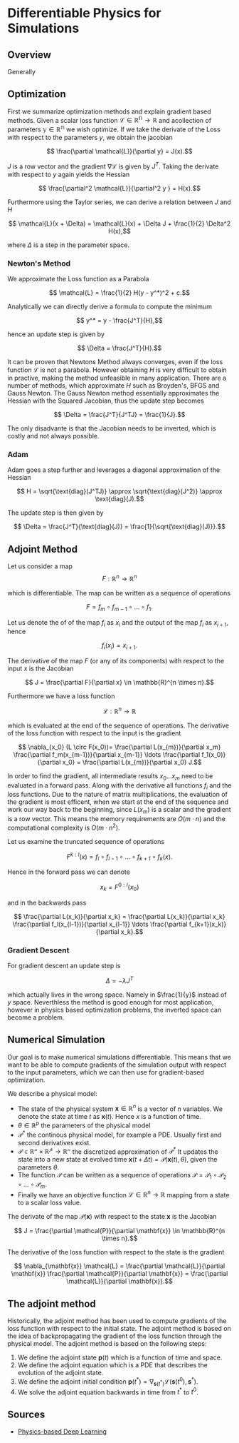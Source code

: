 # Differentiable Physics for Simulations

## Overview

Generally

## Optimization

First we summarize optimization methods and explain gradient based methods. Given a scalar loss function $\mathcal{L} \in \mathbb{R^n} \rightarrow \mathbb{R}$ and acollection of parameters $\mathbb{y} \in \mathbb{R^n}$ we wish optimize. If we take the derivate of the Loss with respect to the parameters $y$, we obtain the jacobian

$$ \frac{\partial \mathcal{L}}{\partial y} = J(x).$$ 

$J$ is a row vector and the gradient $\nabla \mathcal{L}$ is given by $J^T$. Taking the derivate with respect to $y$ again yields the Hessian

$$ \frac{\partial^2 \mathcal{L}}{\partial^2 y } = H(x).$$

Furthermore using the Taylor series, we can derive a relation between $J$ and $H$

$$ \mathcal{L}(x + \Delta) = \mathcal{L}(x) + \Delta J + \frac{1}{2} \Delta^2 H(x),$$

where $\Delta$ is a step in the parameter space.

### Newton's Method

We approximate the Loss function as a Parabola 

$$ \mathcal{L} = \frac{1}{2} H(y - y^*)^2 + c.$$

Analytically we can directly derive a formula to compute the minimum

$$ y^* = y - \frac{J^T}{H},$$

hence an update step is given by 

$$ \Delta = \frac{J^T}{H}.$$ 

It can be proven that Newtons Method always converges, even if the loss function $\mathcal{L}$ is not a parabola. However obtaining $H$ is very difficult to obtain in practive, making the method unfeasible in many application. There are a number of methods, which approximate $H$ such as Broyden's, BFGS and Gauss Newton. The Gauss Newton method essentially approximates the Hessian with the Squared Jacobian, thus the update step becomes

$$ \Delta = \frac{J^T}{J^TJ} = \frac{1}{J}.$$

The only disadvante is that the Jacobian needs to be inverted, which is costly and not always possible. 

### Adam 

Adam goes a step further and leverages a diagonal approximation of the Hessian

$$ H = \sqrt{\text{diag}(J^TJ)} \approx \sqrt{\text{diag}(J^2)} \approx \text{diag}(J).$$

The update step is then given by

$$ \Delta = \frac{J^T}{\text{diag}(J)} = \frac{1}{\sqrt{\text{diag}(J)}}.$$

## Adjoint Method

Let us consider a map 
$$F : \mathbb{R}^n \rightarrow \mathbb{R}^n$$ 

which is differentiable. The map can be written as a sequence of operations 

$$F = f_m \circ f_{m-1} \circ \ldots \circ f_1.$$

Let us denote the of of the map $f_i$ as $x_i$ and the output of the map $f_i$ as $x_{i+1}$, hence

$$ f_i(x_i) = x_{i+1}.$$

The derivative of the map $F$ (or any of its components) with respect to the input $x$ is the Jacobian

$$ J = \frac{\partial F}{\partial x} \in \mathbb{R}^{n \times n}.$$

Furthermore we have a loss function

$$ \mathcal{L} : \mathbb{R}^n \rightarrow \mathbb{R}$$

which is evaluated at the end of the sequence of operations. The derivative of the loss function with respect to the input is the gradient

$$ \nabla_{x_0} (L \circ F(x_0))= \frac{\partial L(x_{m})}{\partial x_m} \frac{\partial f_m(x_{m-1})}{\partial x_{m-1}} \ldots \frac{\partial f_1(x_0)}{\partial x_0} = \frac{\partial L(x_{m})}{\partial x_0} J.$$

In order to find the gradient, all intermediate results $x_0 \ldots x_m$ need to be evaluated in a forward pass. Along with the derivative all functions $f_i$ and the loss functions. Due to the nature of matrix multiplications, the evaluation of the gradient is most efficent, when we start at the end of the sequence and work our way back to the beginning, since $L(x_m)$ is a scalar and the gradient is a row vector. This means the memory requirements are $O(m \cdot n)$ and the computational complexity is $O(m \cdot n^2)$.

Let us examine the truncated sequence of operations

$$ F^{k:l}(x) = f_l \circ f_{l-1} \circ \ldots \circ f_{k+1} \circ f_k(x).$$

Hence in the forward pass we can denote

$$ x_k = F^{0:l}(x_0)$$

and in the backwards pass

$$ \frac{\partial L(x_k)}{\partial x_k} = \frac{\partial L(x_k)}{\partial x_k} \frac{\partial f_l(x_{l-1})}{\partial x_{l-1}} \ldots \frac{\partial f_{k+1}(x_k)}{\partial x_k}.$$


### Gradient Descent

For gradient descent an update step is 

$$ \Delta = - \lambda J^T $$

which actually lives in the wrong space. Namely in $\frac{1}{y}$ instead of $y$ space. Neverthless the method is good enough for most application, however in physics based optimization problems, the inverted space can become a problem. 


## Numerical Simulation

Our goal is to make numerical simulations differentiable. This means that we want to be able to compute gradients of the simulation output with respect to the input parameters, which we can then use for gradient-based optimization.

We describe a physical model:

- The state of the physical system $\mathbf{x} \in \mathbb{R}^n$ is a vector of $n$ variables. We denote the state at time $t$ as $\mathbf{x}(t)$. Hence $x$ is a function of time.
- $\theta \in \mathbb{R}^p$ the parameters of the physical model
- $\mathcal{P}^*$ the continous physical model, for example a PDE. Usually first and second derivatives exist.
- $\mathcal{P \in \mathbb{R}^n \times \mathbb{R}^p \rightarrow \mathbb{R}^n}$ the discretized approximation of $\mathcal{P}^*$ It updates the state into a new state at evolved time $\mathbf{x}(t + \Delta t) = \mathcal{P}(\mathbf{x}(t), \theta)$, given the parameters $\theta$.
- The function $\mathcal{P}$ can be written as a sequence of operations $\mathcal{P} = \mathcal{P}_1 \circ \mathcal{P}_2 \circ \ldots \circ \mathcal{P}_m$.
- Finally we have an objective function $\mathcal{L} \in \mathbb{R}^n \rightarrow \mathbb{R}$ mapping from a state to a scalar loss value.

The derivate of the map $\mathcal{P(\mathbf{x})}$ with respect to the state $\mathbf{x}$ is the Jacobian 

$$ J = \frac{\partial \mathcal{P}}{\partial \mathbf{x}} \in \mathbb{R}^{n \times n}.$$

The derivative of the loss function with respect to the state is the gradient

$$ \nabla_{\mathbf{x}} \mathcal{L} = \frac{\partial \mathcal{L}}{\partial \mathbf{x}} \frac{\partial \mathcal{P}}{\partial \mathbf{x}} = \frac{\partial \mathcal{L}}{\partial \mathbf{x}}.$$

## The adjoint method

Historically, the adjoint method has been used to compute gradients of the loss function with respect to the initial state. The adjoint method is based on the idea of backpropagating the gradient of the loss function through the physical model. The adjoint method is based on the following steps:

1. We define the adjoint state $\mathbf{p}(t)$ which is a function of time and space.
2. We define the adjoint equation which is a PDE that describes the evolution of the adjoint state.
3. We define the adjoint initial condition $\mathbf{p}(t^*) = \nabla_{\mathbf{s}(t^*)} \mathcal{L}(\mathbf{s}(t^0), \mathbf{s}^*)$.
4. We solve the adjoint equation backwards in time from $t^*$ to $t^0$.




## Sources

- [Physics-based Deep Learning](https://physicsbaseddeeplearning.org)
